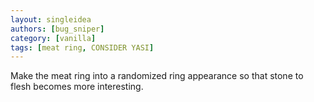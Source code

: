 ```yaml
---
layout: singleidea
authors: [bug_sniper]
category: [vanilla]
tags: [meat ring, CONSIDER YASI]
---
```

Make the meat ring into a randomized ring appearance so that stone to flesh becomes more interesting.

